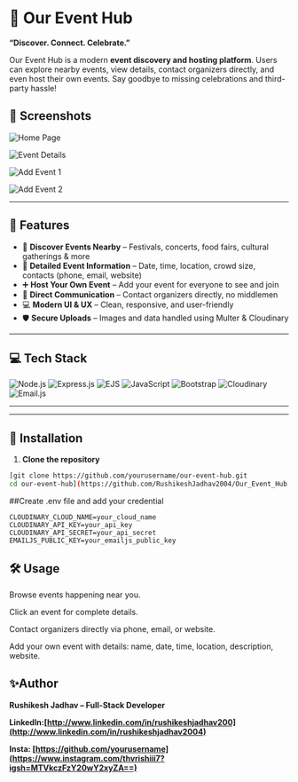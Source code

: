 # 🎉 Our Event Hub

**“Discover. Connect. Celebrate.”**  

Our Event Hub is a modern **event discovery and hosting platform**. Users can explore nearby events, view details, contact organizers directly, and even host their own events. Say goodbye to missing celebrations and third-party hassle!

## 📸 Screenshots

![Home Page](https://github.com/user-attachments/assets/15befd41-6911-4341-bc86-0fdfaf3759e1)  

![Event Details](https://github.com/user-attachments/assets/67c2f2b2-404a-4a2f-a80f-07b275d4ea04)  

![Add Event 1](https://github.com/user-attachments/assets/dc137d1e-ff3e-47f0-8129-d3b26b787dad)  

![Add Event 2](https://github.com/user-attachments/assets/961c8ca5-de32-47a2-a6ce-e2301e912cff)


---

## 🌟 Features

- 🎯 **Discover Events Nearby** – Festivals, concerts, food fairs, cultural gatherings & more  
- 📍 **Detailed Event Information** – Date, time, location, crowd size, contacts (phone, email, website)  
- ➕ **Host Your Own Event** – Add your event for everyone to see and join  
- 🔗 **Direct Communication** – Contact organizers directly, no middlemen  
- 💻 **Modern UI & UX** – Clean, responsive, and user-friendly  
- 🛡 **Secure Uploads** – Images and data handled using Multer & Cloudinary  

---

## 💻 Tech Stack

![Node.js](https://img.shields.io/badge/Node.js-339933?style=for-the-badge&logo=node.js&logoColor=white)
![Express.js](https://img.shields.io/badge/Express.js-000000?style=for-the-badge&logo=express&logoColor=white)
![EJS](https://img.shields.io/badge/EJS-DD0031?style=for-the-badge&logo=ejs&logoColor=white)
![JavaScript](https://img.shields.io/badge/JavaScript-F7DF1E?style=for-the-badge&logo=javascript&logoColor=black)
![Bootstrap](https://img.shields.io/badge/Bootstrap-7952B3?style=for-the-badge&logo=bootstrap&logoColor=white)
![Cloudinary](https://img.shields.io/badge/Cloudinary-0033CC?style=for-the-badge&logo=cloudinary&logoColor=white)
![Email.js](https://img.shields.io/badge/Email.js-FF6F61?style=for-the-badge)

---


---

## 🚀 Installation

1. **Clone the repository**
```bash
[git clone https://github.com/yourusername/our-event-hub.git
cd our-event-hub](https://github.com/RushikeshJadhav2004/Our_Event_Hub.git)
```
##Create .env file and add your credential
```
CLOUDINARY_CLOUD_NAME=your_cloud_name
CLOUDINARY_API_KEY=your_api_key
CLOUDINARY_API_SECRET=your_api_secret
EMAILJS_PUBLIC_KEY=your_emailjs_public_key

```

## 🛠 Usage ##

Browse events happening near you.

Click an event for complete details.

Contact organizers directly via phone, email, or website.

Add your own event with details: name, date, time, location, description, website.


## ✨Author ##

**Rushikesh Jadhav – Full-Stack Developer**

**LinkedIn:[http://www.linkedin.com/in/rushikeshjadhav200](http://www.linkedin.com/in/rushikeshjadhav2004)**

**Insta: [https://github.com/yourusername](https://www.instagram.com/thvrishiii7?igsh=MTVkczFzY20wY2xyZA==)**
